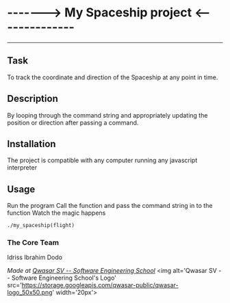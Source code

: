 # -------> My Spaceship project <--------------
***

## Task
To track the coordinate and direction of the Spaceship at any point in time.

## Description
By looping through the command string and appropriately updating the position or direction after 
passing a command.

## Installation
The project is compatible with any computer running any javascript interpreter

## Usage
Run the program
Call the function and pass the command string in to the function
Watch the magic happens
`````
./my_spaceship(flight)
`````

### The Core Team
Idriss Ibrahim Dodo

<span><i>Made at <a href='https://qwasar.io'>Qwasar SV -- Software Engineering School</a></i></span>
<span><img alt='Qwasar SV -- Software Engineering School's Logo' src='https://storage.googleapis.com/qwasar-public/qwasar-logo_50x50.png' width='20px'></span>
